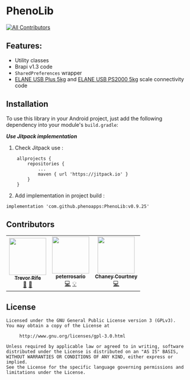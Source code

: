 # PhenoLib
<!-- ALL-CONTRIBUTORS-BADGE:START - Do not remove or modify this section -->
[![All Contributors](https://img.shields.io/badge/all_contributors-3-orange.svg?style=flat-square)](#contributors-)
<!-- ALL-CONTRIBUTORS-BADGE:END -->

## Features:

- Utility classes
- Brapi v1.3 code
- `SharedPreferences` wrapper
- [ELANE USB Plus 5kg](http://www.elane.net/index.php?go=usb_plus5kg&category=usb_scales) and [ELANE USB PS2000 5kg](http://www.elane.net/index.php?go=usb_ps2000_5kg&category=usb_scales) scale connectivity code

## Installation

To use this library in your Android project, just add the following dependency into your module's `build.gradle`:

***Use Jitpack implementation***

1. Check Jitpack use :
```
	allprojects {
		repositories {
			...
			maven { url 'https://jitpack.io' }
		}
	}
```

2. Add implementation in project build :
```
implementation 'com.github.phenoapps:PhenoLib:v0.9.25'
```

## Contributors

<!-- ALL-CONTRIBUTORS-LIST:START - Do not remove or modify this section -->
<!-- prettier-ignore-start -->
<!-- markdownlint-disable -->
<table>
  <tr>
    <td align="center"><a href="https://github.com/trife"><img src="https://avatars.githubusercontent.com/u/1869534?v=4?s=100" width="100px;" alt=""/><br /><sub><b>Trevor Rife</b></sub></a><br /><a href="#projectManagement-trife" title="Project Management">📆</a> <a href="#ideas-trife" title="Ideas, Planning, & Feedback">🤔</a></td>
    <td align="center"><a href="https://github.com/peterrosario"><img src="https://avatars.githubusercontent.com/u/26546705?v=4?s=100" width="100px;" alt=""/><br /><sub><b>peterrosario</b></sub></a><br /><a href="https://github.com/PhenoApps/PhenoLib/commits?author=peterrosario" title="Code">💻</a> <a href="#example-peterrosario" title="Examples">💡</a></td>
    <td align="center"><a href="https://github.com/chaneylc"><img src="https://avatars.githubusercontent.com/u/5421632?v=4?s=100" width="100px;" alt=""/><br /><sub><b>Chaney Courtney</b></sub></a><br /><a href="https://github.com/PhenoApps/PhenoLib/commits?author=chaneylc" title="Code">💻</a></td>
  </tr>
</table>

<!-- markdownlint-restore -->
<!-- prettier-ignore-end -->

<!-- ALL-CONTRIBUTORS-LIST:END -->

## License

```text
Licensed under the GNU General Public License version 3 (GPLv3).
You may obtain a copy of the License at

     http://www.gnu.org/licenses/gpl-3.0.html

Unless required by applicable law or agreed to in writing, software
distributed under the License is distributed on an "AS IS" BASIS,
WITHOUT WARRANTIES OR CONDITIONS OF ANY KIND, either express or implied.
See the License for the specific language governing permissions and
limitations under the License.
```
